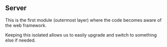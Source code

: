 ## Server

This is the first module (outermost layer) where the code becomes aware of the web framework.

Keeping this isolated allows us to easily upgrade and switch to something else if needed.  